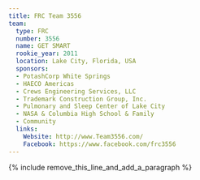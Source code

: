 ```yaml
---
title: FRC Team 3556
team:
  type: FRC
  number: 3556
  name: GET SMART
  rookie_year: 2011
  location: Lake City, Florida, USA
  sponsors:
  - PotashCorp White Springs
  - HAECO Americas
  - Crews Engineering Services, LLC
  - Trademark Construction Group, Inc.
  - Pulmonary and Sleep Center of Lake City
  - NASA & Columbia High School & Family
  - Community
  links:
    Website: http://www.Team3556.com/
    Facebook: https://www.facebook.com/frc3556
---
```


{% include remove_this_line_and_add_a_paragraph %}